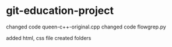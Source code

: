 # git-education-project
changed code queen-c++-original.cpp
changed code flowgrep.py

added html, css file
created folders

